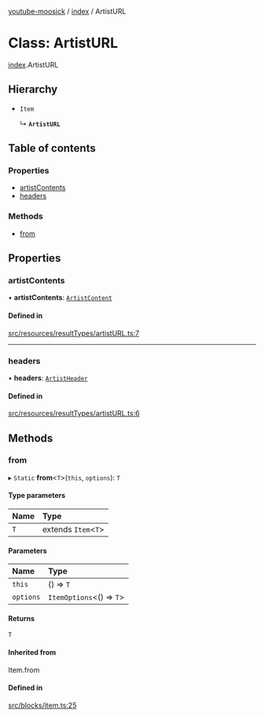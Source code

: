 [youtube-moosick](../README.md) / [index](../modules/index.md) / ArtistURL

# Class: ArtistURL

[index](../modules/index.md).ArtistURL

## Hierarchy

- `Item`

  ↳ **`ArtistURL`**

## Table of contents

### Properties

- [artistContents](index.ArtistURL.md#artistcontents)
- [headers](index.ArtistURL.md#headers)

### Methods

- [from](index.ArtistURL.md#from)

## Properties

### artistContents

• **artistContents**: [`ArtistContent`](index.ArtistContent.md)

#### Defined in

[src/resources/resultTypes/artistURL.ts:7](https://github.com/EvasiveXkiller/youtube-moosick/blob/c0cbc69/src/resources/resultTypes/artistURL.ts#L7)

___

### headers

• **headers**: [`ArtistHeader`](index.ArtistHeader.md)

#### Defined in

[src/resources/resultTypes/artistURL.ts:6](https://github.com/EvasiveXkiller/youtube-moosick/blob/c0cbc69/src/resources/resultTypes/artistURL.ts#L6)

## Methods

### from

▸ `Static` **from**<`T`\>(`this`, `options`): `T`

#### Type parameters

| Name | Type |
| :------ | :------ |
| `T` | extends `Item`<`T`\> |

#### Parameters

| Name | Type |
| :------ | :------ |
| `this` | () => `T` |
| `options` | `ItemOptions`<() => `T`\> |

#### Returns

`T`

#### Inherited from

Item.from

#### Defined in

[src/blocks/item.ts:25](https://github.com/EvasiveXkiller/youtube-moosick/blob/c0cbc69/src/blocks/item.ts#L25)
